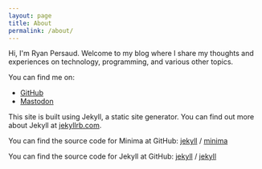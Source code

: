 ```yaml
---
layout: page
title: About
permalink: /about/
---
```


Hi, I'm Ryan Persaud. Welcome to my blog where I share my thoughts and experiences on technology, programming, and various other topics.

You can find me on:
- [GitHub](https://github.com/ryanpersaud)
- [Mastodon](https://infosec.exchange/@oldninjax)

This site is built using Jekyll, a static site generator. You can find out more about Jekyll at [jekyllrb.com](https://jekyllrb.com/).

You can find the source code for Minima at GitHub:
[jekyll][jekyll-organization] /
[minima](https://github.com/jekyll/minima)

You can find the source code for Jekyll at GitHub:
[jekyll][jekyll-organization] /
[jekyll](https://github.com/jekyll/jekyll)


[jekyll-organization]: https://github.com/jekyll

